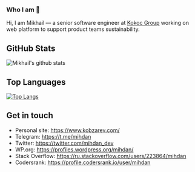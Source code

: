 ### Who I am 🤔

Hi, I am Mikhail — a senior software engineer at [Kokoc Group](https://kokocgroup.ru/) working on web platform to support product teams sustainability.

## GitHub Stats
![Mikhail's github stats](https://github-readme-stats.vercel.app/api?username=mihdan&show_icons=true&theme=default)

## Top Languages
[![Top Langs](https://github-readme-stats.vercel.app/api/top-langs/?username=mihdan&layout=compact)](https://github.com/anuraghazra/github-readme-stats)

## Get in touch
- Personal site: https://www.kobzarev.com/
- Telegram: https://t.me/mihdan
- Twitter: https://twitter.com/mihdan_dev
- WP.org: https://profiles.wordpress.org/mihdan/
- Stack Overflow: https://ru.stackoverflow.com/users/223864/mihdan
- Codersrank: https://profile.codersrank.io/user/mihdan

<!--
**mihdan/mihdan** is a ✨ _special_ ✨ repository because its `README.md` (this file) appears on your GitHub profile.

Here are some ideas to get you started:

- 🔭 I’m currently working on ...
- 🌱 I’m currently learning ...
- 👯 I’m looking to collaborate on ...
- 🤔 I’m looking for help with ...
- 💬 Ask me about ...
- 📫 How to reach me: ...
- 😄 Pronouns: ...
- ⚡ Fun fact: ...
-->
